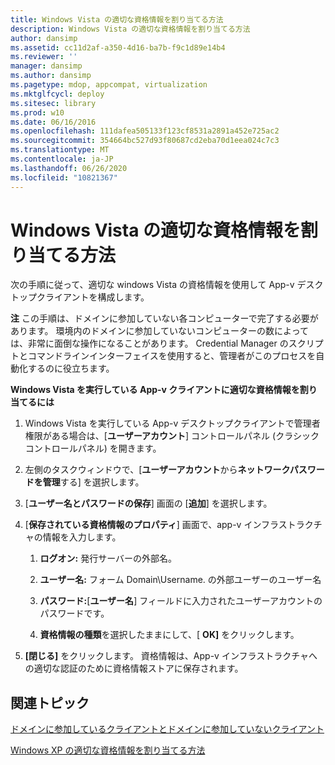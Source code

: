 ```yaml
---
title: Windows Vista の適切な資格情報を割り当てる方法
description: Windows Vista の適切な資格情報を割り当てる方法
author: dansimp
ms.assetid: cc11d2af-a350-4d16-ba7b-f9c1d89e14b4
ms.reviewer: ''
manager: dansimp
ms.author: dansimp
ms.pagetype: mdop, appcompat, virtualization
ms.mktglfcycl: deploy
ms.sitesec: library
ms.prod: w10
ms.date: 06/16/2016
ms.openlocfilehash: 111dafea505133f123cf8531a2891a452e725ac2
ms.sourcegitcommit: 354664bc527d93f80687cd2eba70d1eea024c7c3
ms.translationtype: MT
ms.contentlocale: ja-JP
ms.lasthandoff: 06/26/2020
ms.locfileid: "10821367"
---
```

# Windows Vista の適切な資格情報を割り当てる方法


次の手順に従って、適切な windows Vista の資格情報を使用して App-v デスクトップクライアントを構成します。

**注** この手順は、ドメインに参加していない各コンピューターで完了する必要があります。 環境内のドメインに参加していないコンピューターの数によっては、非常に面倒な操作になることがあります。 Credential Manager のスクリプトとコマンドラインインターフェイスを使用すると、管理者がこのプロセスを自動化するのに役立ちます。

 

**Windows Vista を実行している App-v クライアントに適切な資格情報を割り当てるには**

1.  Windows Vista を実行している App-v デスクトップクライアントで管理者権限がある場合は、[**ユーザーアカウント**] コントロールパネル (クラシックコントロールパネル) を開きます。

2.  左側のタスクウィンドウで、[**ユーザーアカウント**から**ネットワークパスワードを管理**する] を選択します。

3.  [**ユーザー名とパスワードの保存**] 画面の [**追加**] を選択します。

4.  [**保存されている資格情報のプロパティ**] 画面で、app-v インフラストラクチャの情報を入力します。

    1.  **ログオン:** 発行サーバーの外部名。

    2.  **ユーザー名:** フォーム Domain\\Username. の外部ユーザーのユーザー名

    3.  **パスワード:**[**ユーザー名**] フィールドに入力されたユーザーアカウントのパスワードです。

    4.  **資格情報の種類**を選択したままにして、[ **OK]** をクリックします。

5.  **[閉じる]** をクリックします。 資格情報は、App-v インフラストラクチャへの適切な認証のために資格情報ストアに保存されます。

## 関連トピック


[ドメインに参加しているクライアントとドメインに参加していないクライアント](domain-joined-and-non-domain-joined-clients.md)

[Windows XP の適切な資格情報を割り当てる方法](how-to-assign--the-proper-credentials-for-windows-xp.md)

 

 





